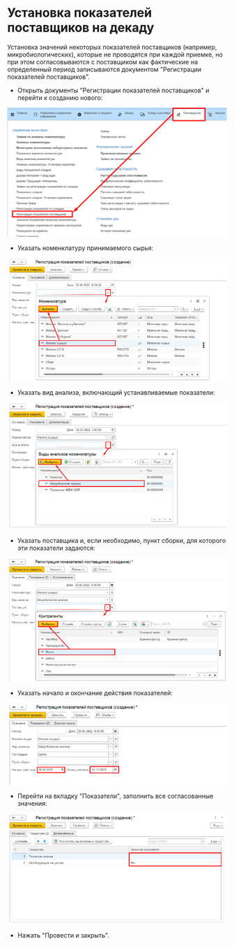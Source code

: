 # Установка показателей поставщиков на декаду

Установка значений некоторых показателей поставщиков (например,
микробиологических), которые не проводятся при каждой приемке, но при
этом согласовываются с поставщиком как фактические на определенный
период записываются документом "Регистрации показателей поставщиков".

-   Открыть документы "Регистрации показателей поставщиков" и перейти к
    созданию нового:

![](ustanovka_pokazatelej_postavshchikov_na_dekadu.assets/1.png)  


-   Указать номенклатуру принимаемого сырья:

![](ustanovka_pokazatelej_postavshchikov_na_dekadu.assets/2.png)  


-  Указать вид анализа, включающий устанавливаемые показатели:

![](ustanovka_pokazatelej_postavshchikov_na_dekadu.assets/3.png)  


-  Указать поставщика и, если необходимо, пункт сборки, для которого
    эти показатели задаются:

![](ustanovka_pokazatelej_postavshchikov_na_dekadu.assets/4.png)  


-  Указать начало и окончание действия показателей:

![](ustanovka_pokazatelej_postavshchikov_na_dekadu.assets/5.png)  


-  Перейти на вкладку "Показатели", заполнить все согласованные
    значения:

![](ustanovka_pokazatelej_postavshchikov_na_dekadu.assets/6.png)  


-  Нажать "Провести и закрыть".

